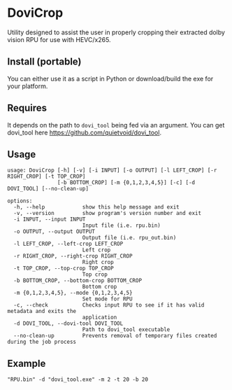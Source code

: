 # DoviCrop

Utility designed to assist the user in properly cropping their extracted dolby vision RPU for use with HEVC/x265.

## Install (portable)

You can either use it as a script in Python or download/build the exe for your platform.

## Requires

It depends on the path to `dovi_tool` being fed via an argument. You can get dovi_tool here https://github.com/quietvoid/dovi_tool.

## Usage

```
usage: DoviCrop [-h] [-v] [-i INPUT] [-o OUTPUT] [-l LEFT_CROP] [-r RIGHT_CROP] [-t TOP_CROP]
                [-b BOTTOM_CROP] [-m {0,1,2,3,4,5}] [-c] [-d DOVI_TOOL] [--no-clean-up]

options:
  -h, --help            show this help message and exit
  -v, --version         show program's version number and exit
  -i INPUT, --input INPUT
                        Input file (i.e. rpu.bin)
  -o OUTPUT, --output OUTPUT
                        Output file (i.e. rpu_out.bin)
  -l LEFT_CROP, --left-crop LEFT_CROP
                        Left crop
  -r RIGHT_CROP, --right-crop RIGHT_CROP
                        Right crop
  -t TOP_CROP, --top-crop TOP_CROP
                        Top crop
  -b BOTTOM_CROP, --bottom-crop BOTTOM_CROP
                        Bottom crop
  -m {0,1,2,3,4,5}, --mode {0,1,2,3,4,5}
                        Set mode for RPU
  -c, --check           Checks input RPU to see if it has valid metadata and exits the
                        application
  -d DOVI_TOOL, --dovi-tool DOVI_TOOL
                        Path to dovi_tool executable
  --no-clean-up         Prevents removal of temporary files created during the job process
```

## Example

```
"RPU.bin" -d "dovi_tool.exe" -m 2 -t 20 -b 20
```

